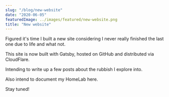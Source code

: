 ```yaml
---
slug: "/blog/new-website"
date: "2020-06-05"
featuredImage: ../images/featured/new-website.png
title: "New website"
---
```


Figured it's time I built a new site considering I never really finished the last one due to life and what not.

This site is now built with Gatsby, hosted on GitHub and distributed via CloudFlare.

Intending to write up a few posts about the rubbish I explore into.

Also intend to document my HomeLab here.

Stay tuned!
